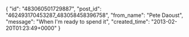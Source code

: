  {
   "id": "483060501729887",
   "post_id": "462493170453287_483058458396758",
   "from_name": "Pete Daoust",
   "message": "When I'm ready to spend it",
   "created_time": "2013-02-20T01:23:49+0000"
 }
